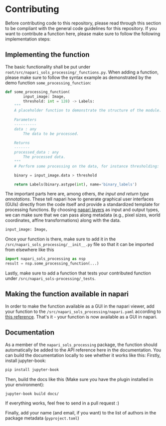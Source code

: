 # Contributing

Before contributing code to this repository, please read through this section to be compliant with the general code guidelines for this repository. If you want to contribute a function here, please make sure to follow the following implementation steps:

## Implementing the function

The basic functionality shall be put under `root/src/napari_sols_processing/_functions.py`. When adding a function, please make sure to follow the syntax example as demonstrated by the demo function `some_processing_function`:

```python
def some_processing_function(
        input_image: Image,
        threshold: int = 128) -> Labels:
    """
    A placeholder function to demonstrate the structure of the module.
    
    Parameters
    ----------
    data : any
        The data to be processed.
    
    Returns
    -------
    processed_data : any
        The processed data.
    """
    # Perform some processing on the data, for instance thresholding:

    binary = input_image.data > threshold

    return Labels(binary.astype(int), name='binary_labels')
```

The important parts here are, among others, *the input and return type annotations*. These tell napari how to generate graphical user interfaces (GUIs) directly from the code itself and provide a standardized template for processing functions. By choosing [napari layers](https://napari.org/stable/guides/layers.html) as input and output types, we can make sure that we can pass along metadata (e.g., pixel sizes, world coordinates, affine transformations) along with the data.

```python
input_image: Image,
```

Once your function is there, make sure to add it in the `/src/napari_sols_processing/__init__.py` file so that it can be imported from elsewhere like this

```python
import napari_sols_processing as nsp
result = nsp.some_processing_function(...)
```

Lastly, make sure to add a function that tests your contributed function under `/src/napari_sols-processing/_tests`.

## Making the function available in napari

In order to make the function available as a GUI in the napari viewer, add your function to the `/src/napari_sols_processing/napari.yaml` according to [this reference](https://napari.org/stable/plugins/building_a_plugin/guides.html). That's it - your function is now available as a GUI in napari.

## Documentation

As a member of the `napari_sols_processing` package, the function should automatically be added to the API reference here in the documentation. You can build the documentation locally to see whether it works like this: Firstly, install jupyter-book:

```bash
pip install jupyter-book
```

Then, build the docs like this (Make sure you have the plugin installed in your environment):

```bash
jupyter-book build docs/
```

If everything works, feel free to send in a pull request :)

Finally, add your name (and email, if you want) to the list of authors in the package metadata (`pyproject.toml`)